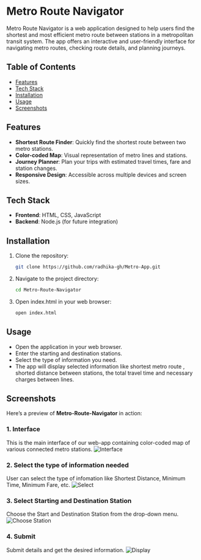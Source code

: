 # Metro Route Navigator

Metro Route Navigator is a web application designed to help users find the shortest and most efficient metro route between stations in a metropolitan transit system. The app offers an interactive and user-friendly interface for navigating metro routes, checking route details, and planning journeys.
## Table of Contents

- [Features](#features)
- [Tech Stack](#tech-stack)
- [Installation](#installation)
- [Usage](#usage)
- [Screenshots](#screenshots)
  
## Features

- **Shortest Route Finder**: Quickly find the shortest route between two metro stations.
- **Color-coded Map**: Visual representation of metro lines and stations.
- **Journey Planner**: Plan your trips with estimated travel times, fare and station changes.
- **Responsive Design**: Accessible across multiple devices and screen sizes.

## Tech Stack

- **Frontend**: HTML, CSS, JavaScript
- **Backend**: Node.js (for future integration)

## Installation

1. Clone the repository:
   ```bash
   git clone https://github.com/radhika-gh/Metro-App.git
2. Navigate to the project directory:
   ```bash
   cd Metro-Route-Navigator
3. Open index.html in your web browser:
   ```bash
   open index.html
   
## Usage

- Open the application in your web browser.
- Enter the starting and destination stations.
- Select the type of information you need.
- The app will display selected information like shortest metro route , shorted distance between stations, the total travel time and necessary charges between lines.

## Screenshots
Here’s a preview of **Metro-Route-Navigator** in action:

### 1. Interface
This is the main interface of our web-app containing color-coded map of various connected metro stations.
![Interface](assets/interface.png)

### 2. Select the type of information needed
User can select the type of infomation like Shortest Distance, Minimum Time, Minimum Fare, etc.
![Select](assets/information.png)

### 3. Select Starting and Destination Station
Choose the Start and Destination Station from the drop-down menu.
![Choose Station](assets/station.png)

### 4. Submit 
Submit details and get the desired information.
![Display](assets/display.png)
